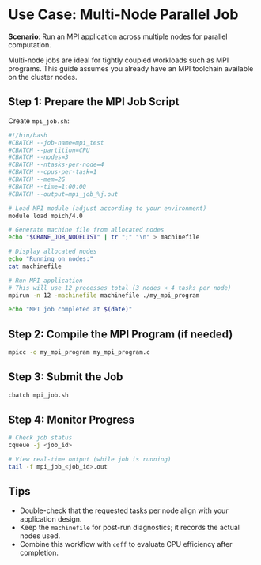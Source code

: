 # Use Case: Multi-Node Parallel Job

**Scenario**: Run an MPI application across multiple nodes for parallel computation.

Multi-node jobs are ideal for tightly coupled workloads such as MPI programs. This guide assumes you already have an MPI toolchain available on the cluster nodes.

## Step 1: Prepare the MPI Job Script

Create `mpi_job.sh`:

```bash
#!/bin/bash
#CBATCH --job-name=mpi_test
#CBATCH --partition=CPU
#CBATCH --nodes=3
#CBATCH --ntasks-per-node=4
#CBATCH --cpus-per-task=1
#CBATCH --mem=2G
#CBATCH --time=1:00:00
#CBATCH --output=mpi_job_%j.out

# Load MPI module (adjust according to your environment)
module load mpich/4.0

# Generate machine file from allocated nodes
echo "$CRANE_JOB_NODELIST" | tr ";" "\n" > machinefile

# Display allocated nodes
echo "Running on nodes:"
cat machinefile

# Run MPI application
# This will use 12 processes total (3 nodes × 4 tasks per node)
mpirun -n 12 -machinefile machinefile ./my_mpi_program

echo "MPI job completed at $(date)"
```

## Step 2: Compile the MPI Program (if needed)

```bash
mpicc -o my_mpi_program my_mpi_program.c
```

## Step 3: Submit the Job

```bash
cbatch mpi_job.sh
```

## Step 4: Monitor Progress

```bash
# Check job status
cqueue -j <job_id>

# View real-time output (while job is running)
tail -f mpi_job_<job_id>.out
```

## Tips

- Double-check that the requested tasks per node align with your application design.
- Keep the `machinefile` for post-run diagnostics; it records the actual nodes used.
- Combine this workflow with `ceff` to evaluate CPU efficiency after completion.
